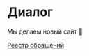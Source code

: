 # Диалог

Мы делаем новый сайт 💬

[Реестр обращений](https://docs.google.com/spreadsheets/d/1OlMneYreME7B4M2kv4Uu8NRQv3NrTnvSOPZAkyW_jXg/edit?usp=sharing)
